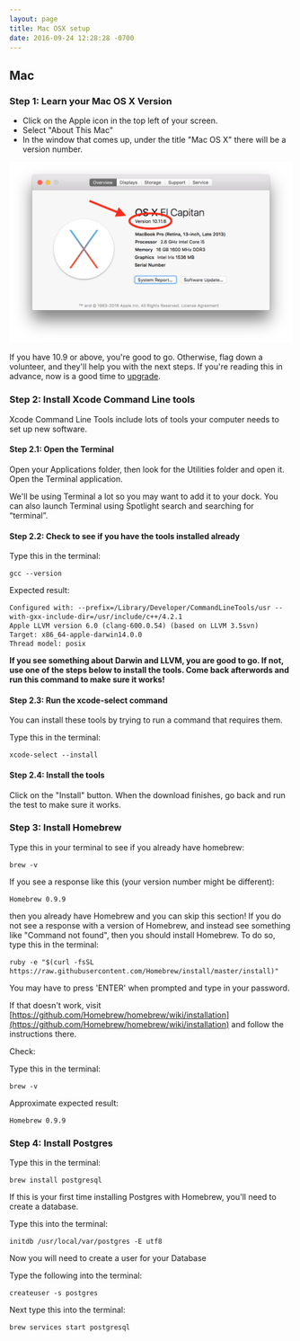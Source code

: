 ```yaml
---
layout: page
title: Mac OSX setup
date: 2016-09-24 12:28:28 -0700
---
```



## Mac

### Step 1: Learn your Mac OS X Version

* Click on the Apple icon in the top left of your screen.
* Select "About This Mac"
* In the window that comes up, under the title "Mac OS X" there will be a version number.

![Learn your MacOS version](../assets/learn-your-macos-version.png)

If you have 10.9 or above, you're good to go. Otherwise, flag down a volunteer, and they'll help you with the next steps. If you're reading this in advance, now is a good time to [upgrade](http://www.apple.com/osx/how-to-upgrade/).

### Step 2: Install Xcode Command Line tools

Xcode Command Line Tools include lots of tools your computer needs to set up new software.

#### Step 2.1: Open the Terminal

 Open your Applications folder, then look for the Utilities folder and open it. Open the Terminal application.

 We'll be using Terminal a lot so you may want to add it to your dock. You can also launch Terminal using Spotlight search and searching for “terminal”.

#### Step 2.2: Check to see if you have the tools installed already

Type this in the terminal:

```text
gcc --version
```

Expected result:

```text
Configured with: --prefix=/Library/Developer/CommandLineTools/usr --with-gxx-include-dir=/usr/include/c++/4.2.1
Apple LLVM version 6.0 (clang-600.0.54) (based on LLVM 3.5svn)
Target: x86_64-apple-darwin14.0.0
Thread model: posix
```

**If you see something about Darwin and LLVM, you are good to go. If not, use one of the steps below to install the tools. Come back afterwords and run this command to make sure it works!**

#### Step 2.3: Run the xcode-select command

You can install these tools by trying to run a command that requires them.

Type this in the terminal:

```text
xcode-select --install
```

#### Step 2.4: Install the tools

Click on the "Install" button. When the download finishes, go back and run the test to make sure it works.

### Step 3: Install Homebrew

Type this in your terminal to see if you already have homebrew:

```
brew -v
```

If you see a response like this (your version number might be different):

```
Homebrew 0.9.9
```

then you already have Homebrew and you can skip this section! If you do not see
a response with a version of Homebrew, and instead see something like
"Command not found", then you should install Homebrew. To do so,
type this in the terminal:


```
ruby -e "$(curl -fsSL https://raw.githubusercontent.com/Homebrew/install/master/install)"
```

You may have to press 'ENTER' when prompted and type in your password.


If that doesn't work, visit [https://github.com/Homebrew/homebrew/wiki/installation](https://github.com/Homebrew/homebrew/wiki/installation) and follow the instructions there.

Check:

Type this in the terminal:

```
brew -v
```

Approximate expected result:

```
Homebrew 0.9.9
```

### Step 4: Install Postgres

Type this in the terminal:
```
brew install postgresql
```

If this is your first time installing Postgres with Homebrew, you'll need to create a database.

Type this into the terminal:

```
initdb /usr/local/var/postgres -E utf8
```

Now you will need to create a user for your Database

Type the following into the terminal:

```
createuser -s postgres
```

Next type this into the terminal:

```
brew services start postgresql
```
